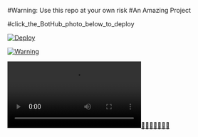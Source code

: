 #Warning: Use this repo at your own risk  #An Amazing Project 

#click_the_BotHub_photo_below_to_deploy

[![Deploy](https://telegra.ph/file/d04a1724c6dd8a957bd0e.png)](https://heroku.com/deploy)

[![Warning](https://telegra.ph/file/3e7b54d5ef234d0b6c170.jpg)](https://telegra.ph/file/9c4ab0d3edb3fdd6d17e5.mp4 "CopyLeft Credit Video")

![Beautiful](https://telegra.ph/file/9c4ab0d3edb3fdd6d17e5.mp4)[👑👑👑👑👑👑👑](https://telegram.dog/Three_Cube_TeKnoways)
